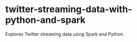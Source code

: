 # twitter-streaming-data-with-python-and-spark
Explores Twitter streaming data using Spark and Python.
